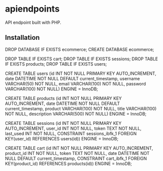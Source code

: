 # apiendpoints
API endpoint built with PHP.


## Installation

DROP DATABASE IF EXISTS ecommerce; CREATE DATABASE ecommerce;

DROP TABLE IF EXISTS cart; DROP TABLE IF EXISTS sessions; DROP TABLE IF EXISTS products; DROP TABLE IF EXISTS users;

CREATE TABLE users (id INT NOT NULL PRIMARY KEY AUTO_INCREMENT, date DATETIME NOT NULL DEFAULT current_timestamp, username VARCHAR(50) NOT NULL, email VARCHAR(100) NOT NULL, password VARCHAR(100) NOT NULL) ENGINE = InnoDB;

CREATE TABLE products (id INT NOT NULL PRIMARY KEY AUTO_INCREMENT, date DATETIME NOT NULL DEFAULT current_timestamp, product VARCHAR(100) NOT NULL, title VARCHAR(100) NOT NULL, description VARCHAR(500) NOT NULL) ENGINE = InnoDB;

CREATE TABLE sessions (id INT NOT NULL PRIMARY KEY AUTO_INCREMENT, user_id INT NOT NULL, token TEXT NOT NULL, last_used INT NOT NULL, CONSTRAINT sessions_ibfk_1 FOREIGN KEY(user_id) REFERENCES users(id)) ENGINE = InnoDB;

CREATE TABLE cart (id INT NOT NULL PRIMARY KEY AUTO_INCREMENT, product_id INT NOT NULL, token TEXT NOT NULL, date DATETIME NOT NULL DEFAULT current_timestamp, CONSTRAINT cart_ibfk_1 FOREIGN KEY(product_id) REFERENCES products(id)) ENGINE = InnoDB;
